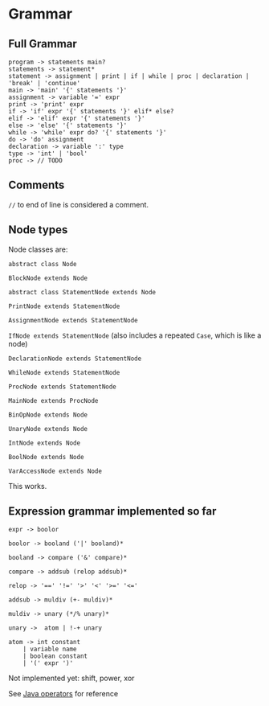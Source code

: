 # Grammar


## Full Grammar

```
program -> statements main?
statements -> statement* 
statement -> assignment | print | if | while | proc | declaration | 'break' | 'continue'
main -> 'main' '{' statements '}'
assignment -> variable '=' expr
print -> 'print' expr
if -> 'if' expr '{' statements '}' elif* else?
elif -> 'elif' expr '{' statements '}'
else -> 'else' '{' statements '}'
while -> 'while' expr do? '{' statements '}'
do -> 'do' assignment
declaration -> variable ':' type
type -> 'int' | 'bool'
proc -> // TODO
```

## Comments

`//` to end of line is considered a comment.

## Node types

Node classes are:

`abstract class Node`

`BlockNode extends Node`

`abstract class StatementNode extends Node`

`PrintNode extends StatementNode`

`AssignmentNode extends StatementNode`

`IfNode extends StatementNode` (also includes a repeated `Case`, which is like a node)

`DeclarationNode extends StatementNode`

`WhileNode extends StatementNode`

`ProcNode extends StatementNode`

`MainNode extends ProcNode`

`BinOpNode extends Node`

`UnaryNode extends Node`

`IntNode extends Node`

`BoolNode extends Node`

`VarAccessNode extends Node`


This works.



## Expression grammar implemented so far

```
expr -> boolor

boolor -> booland ('|' booland)*

booland -> compare ('&' compare)*

compare -> addsub (relop addsub)*

relop -> '==' '!=' '>' '<' '>=' '<='

addsub -> muldiv (+- muldiv)*

muldiv -> unary (*/% unary)*

unary ->  atom | !-+ unary

atom -> int constant
	| variable name
	| boolean constant
	| '(' expr ')'
```

Not implemented yet: shift, power, xor

See [Java operators](https://docs.oracle.com/javase/tutorial/java/nutsandbolts/operators.html)
for reference
